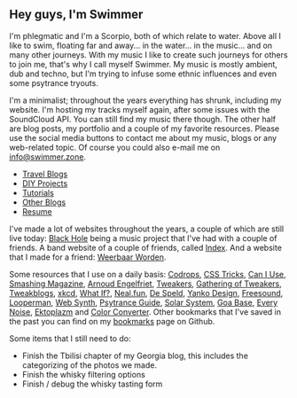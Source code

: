 ## Hey guys, I'm Swimmer

I'm phlegmatic and I'm a Scorpio, both of which relate to water. Above all I like to swim, floating far and away... in the water... in the music... and on many other journeys. With my music I like to create such journeys for others to join me, that's why I call myself Swimmer. My music is mostly ambient, dub and techno, but I'm trying to infuse some ethnic influences and even some psytrance tryouts.

I'm a minimalist; throughout the years everything has shrunk, including my website. I'm hosting my tracks myself again, after some issues with the SoundCloud API. You can still find my music there though. The other half are blog posts, my portfolio and a couple of my favorite resources. Please use the social media buttons to contact me about my music, blogs or any web-related topic. Of course you could also e-mail me on [info@swimmer.zone](mailto:info@swimmer.zone).

* [Travel Blogs](/travels)
* [DIY Projects](/diy)
* [Tutorials](/tutorials)
* [Other Blogs](/blog)
* [Resume](/resume)

I've made a lot of websites throughout the years, a couple of which are still live today: [Black Hole](https://blackhole.voyage/) being a music project that I've had with a couple of friends. A band website of a couple of friends, called [Index](https://index.swimmer.zone/). And a website that I made for a friend: [Weerbaar Worden](https://weerbaar.swimmer.zone/).

Some resources that I use on a daily basis: [Codrops](https://tympanus.net/codrops/), [CSS Tricks](https://css-tricks.com/), [Can I Use](https://caniuse.com/), [Smashing Magazine](https://www.smashingmagazine.com/), [Arnoud Engelfriet](https://blog.iusmentis.com/), [Tweakers](https://tweakers.net/), [Gathering of Tweakers](https://gathering.tweakers.net/), [Tweakblogs](https://tweakblogs.net/), [xkcd](https://xkcd.com/), [What If?](https://what-if.xkcd.com/), [Neal.fun](https://neal.fun/), [De Speld](https://speld.nl/), [Yanko Design](https://www.yankodesign.com/), [Freesound](https://freesound.org), [Looperman](https://www.looperman.com/), [Web Synth](https://nextgtrgod.github.io/webaudio-synth/), [Psytrance Guide](http://psytranceguide.com/), [Solar System](https://codepen.io/jcoulterdesign/full/ZxXbeP/), [Goa Base](https://www.goabase.net/), [Every Noise](http://everynoise.com/), [Ektoplazm](https://ektoplazm.com/section/free-music) and [Color Converter](https://www.w3schools.com/colors/colors_converter.asp). Other bookmarks that I've saved in the past you can find on my [bookmarks](https://github.com/swimmer-zone/swimmer-next/tree/master/public/bookmarks) page on Github.

Some items that I still need to do:

* Finish the Tbilisi chapter of my Georgia blog, this includes the categorizing of the photos we made.
* Finish the whisky filtering options
* Finish / debug the whisky tasting form
